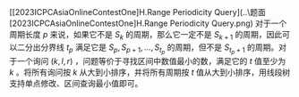 [[2023ICPCAsiaOnlineContestOne]H.Range Periodicity Query](..\题面\[2023ICPCAsiaOnlineContestOne]H.Range Periodicity Query.png) 对于一个周期长度 $p$ 来说，如果它不是 $S_k$ 的周期，那么它一定不是 $S_{k+1}$ 的周期，因此可以二分出分界线 $t_p$ 满足它是 $S_p,S_{p+1},...,S_{t_p}$ 的周期，但不是 $S_{t_p+1}$ 的周期。对于一个询问 $(k,l,r)$ ，问题等价于寻找区间中数值最小的数，满足它的 $t$ 值至少为 $k$ 。将所有询问按 $k$ 从大到小排序，并将所有周期按 $t$ 值从大到小排序，用线段树支持单点修改、区间查询最小值即可。